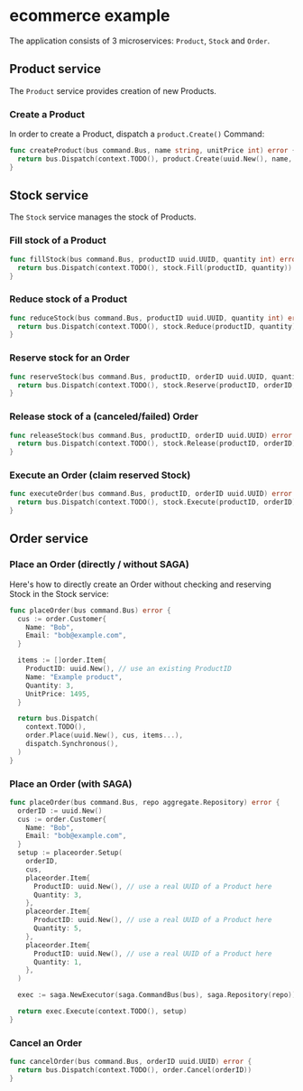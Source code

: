 # ecommerce example

The application consists of 3 microservices: `Product`, `Stock` and `Order`.

## Product service

The `Product` service provides creation of new Products.

### Create a Product

In order to create a Product, dispatch a `product.Create()` Command:

```go
func createProduct(bus command.Bus, name string, unitPrice int) error {
  return bus.Dispatch(context.TODO(), product.Create(uuid.New(), name, unitPrice))
}
```

## Stock service

The `Stock` service manages the stock of Products.

### Fill stock of a Product

```go
func fillStock(bus command.Bus, productID uuid.UUID, quantity int) error {
  return bus.Dispatch(context.TODO(), stock.Fill(productID, quantity))
}
```

### Reduce stock of a Product

```go
func reduceStock(bus command.Bus, productID uuid.UUID, quantity int) error {
  return bus.Dispatch(context.TODO(), stock.Reduce(productID, quantity))
}
```

### Reserve stock for an Order

```go
func reserveStock(bus command.Bus, productID, orderID uuid.UUID, quantity int) error {
  return bus.Dispatch(context.TODO(), stock.Reserve(productID, orderID, quantity))
}
```

### Release stock of a (canceled/failed) Order

```go
func releaseStock(bus command.Bus, productID, orderID uuid.UUID) error {
  return bus.Dispatch(context.TODO(), stock.Release(productID, orderID))
}
```

### Execute an Order (claim reserved Stock)

```go
func executeOrder(bus command.Bus, productID, orderID uuid.UUID) error {
  return bus.Dispatch(context.TODO(), stock.Execute(productID, orderID))
}
```

## Order service

### Place an Order (directly / without SAGA)

Here's how to directly create an Order without checking and reserving Stock in
the Stock service:

```go
func placeOrder(bus command.Bus) error {
  cus := order.Customer{
    Name: "Bob",
    Email: "bob@example.com",
  }

  items := []order.Item{
    ProductID: uuid.New(), // use an existing ProductID
    Name: "Example product",
    Quantity: 3,
    UnitPrice: 1495,
  }

  return bus.Dispatch(
    context.TODO(),
    order.Place(uuid.New(), cus, items...),
    dispatch.Synchronous(),
  )
}
```

### Place an Order (with SAGA)

```go
func placeOrder(bus command.Bus, repo aggregate.Repository) error {
  orderID := uuid.New()
  cus := order.Customer{
    Name: "Bob",
    Email: "bob@example.com",
  }
  setup := placeorder.Setup(
    orderID,
    cus,
    placeorder.Item{
      ProductID: uuid.New(), // use a real UUID of a Product here
      Quantity: 3,
    },
    placeorder.Item{
      ProductID: uuid.New(), // use a real UUID of a Product here
      Quantity: 5,
    },
    placeorder.Item{
      ProductID: uuid.New(), // use a real UUID of a Product here
      Quantity: 1,
    },
  )

  exec := saga.NewExecutor(saga.CommandBus(bus), saga.Repository(repo))

  return exec.Execute(context.TODO(), setup)
}
```


### Cancel an Order

```go
func cancelOrder(bus command.Bus, orderID uuid.UUID) error {
  return bus.Dispatch(context.TODO(), order.Cancel(orderID))
}
```
